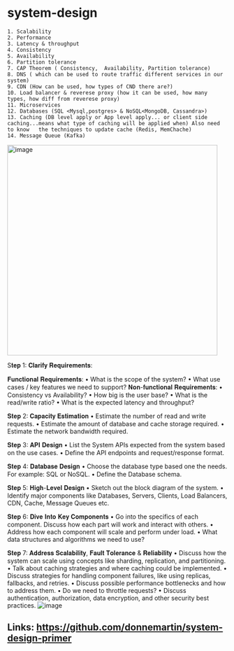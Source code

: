 # system-design

    1. Scalability
    2. Performance
    3. Latency & throughput
    4. Consistency
    5. Availability
    6. Partition tolerance
    7. CAP Theorem ( Consistency,  Availability, Partition tolerance)
    8. DNS ( which can be used to route traffic different services in our system)
    9. CDN (How can be used, how types of CND there are?)
    10. Load balancer & reverese proxy (how it can be used, how many types, how diff from reverese proxy)
    11. Microservices
    12. Databases (SQL <Mysql,postgres> & NoSQL<MongoDB, Cassandra>)
    13. Caching (DB level apply or App level apply... or client side caching...means what type of caching will be applied when) Also need to know   the techniques to update cache (Redis, MemChache)
    14. Message Queue (Kafka)

<img width="481" alt="image" src="https://github.com/abhijitxroy/system-design/assets/161963891/097aff50-b689-4fd2-bbf9-6a6824392018">

S𝐭𝐞𝐩 1: 𝐂𝐥𝐚𝐫𝐢𝐟𝐲 𝐑𝐞𝐪𝐮𝐢𝐫𝐞𝐦𝐞𝐧𝐭𝐬:

𝐅𝐮𝐧𝐜𝐭𝐢𝐨𝐧𝐚𝐥 𝐑𝐞𝐪𝐮𝐢𝐫𝐞𝐦𝐞𝐧𝐭𝐬:
	• What is the scope of the system?
	• What use cases / key features we need to support?
𝐍𝐨𝐧-𝐟𝐮𝐧𝐜𝐭𝐢𝐨𝐧𝐚𝐥 𝐑𝐞𝐪𝐮𝐢𝐫𝐞𝐦𝐞𝐧𝐭𝐬:
	• Consistency vs Availability?
	• How big is the user base?
	• What is the read/write ratio?
	• What is the expected latency and throughput?
	
𝐒𝐭𝐞𝐩 2: 𝐂𝐚𝐩𝐚𝐜𝐢𝐭𝐲 𝐄𝐬𝐭𝐢𝐦𝐚𝐭𝐢𝐨𝐧
	• Estimate the number of read and write requests.
	• Estimate the amount of database and cache storage required.
	• Estimate the network bandwidth required.
	
𝐒𝐭𝐞𝐩 3: 𝐀𝐏𝐈 𝐃𝐞𝐬𝐢𝐠𝐧
	• List the System APIs expected from the system based on the use cases.
	• Define the API endpoints and request/response format.
	
𝐒𝐭𝐞𝐩 4: 𝐃𝐚𝐭𝐚𝐛𝐚𝐬𝐞 𝐃𝐞𝐬𝐢𝐠𝐧
	• Choose the database type based one the needs. For example: SQL or NoSQL.
	• Define the Database schema.
	
𝐒𝐭𝐞𝐩 5: 𝐇𝐢𝐠𝐡-𝐋𝐞𝐯𝐞𝐥 𝐃𝐞𝐬𝐢𝐠𝐧
	• Sketch out the block diagram of the system.
	• Identify major components like Databases, Servers, Clients, Load Balancers, CDN, Cache, Message Queues etc.
	
𝐒𝐭𝐞𝐩 6: 𝐃𝐢𝐯𝐞 𝐈𝐧𝐭𝐨 𝐊𝐞𝐲 𝐂𝐨𝐦𝐩𝐨𝐧𝐞𝐧𝐭𝐬
	• Go into the specifics of each component. Discuss how each part will work and interact with others.
	• Address how each component will scale and perform under load.
	• What data structures and algorithms we need to use?
	
𝐒𝐭𝐞𝐩 7: 𝐀𝐝𝐝𝐫𝐞𝐬𝐬 𝐒𝐜𝐚𝐥𝐚𝐛𝐢𝐥𝐢𝐭𝐲, 𝐅𝐚𝐮𝐥𝐭 𝐓𝐨𝐥𝐞𝐫𝐚𝐧𝐜𝐞 & 𝐑𝐞𝐥𝐢𝐚𝐛𝐢𝐥𝐢𝐭𝐲
	• Discuss how the system can scale using concepts like sharding, replication, and partitioning.
	• Talk about caching strategies and where caching could be implemented.
	• Discuss strategies for handling component failures, like using replicas, fallbacks, and retries.
	• Discuss possible performance bottlenecks and how to address them.
	• Do we need to throttle requests?
	• Discuss authentication, authorization, data encryption, and other security best practices.
![image](https://github.com/abhijitxroy/system-design/assets/161963891/663d98b5-b8ba-488d-abd4-dacadf866e7d)


Links: https://github.com/donnemartin/system-design-primer
-

